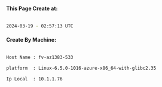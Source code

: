 
   
#### This Page Create at:

```bash

2024-03-19 - 02:57:13 UTC

```

#### Create By Machine:

```bash

Host Name : fv-az1383-533

platform  : Linux-6.5.0-1016-azure-x86_64-with-glibc2.35

Ip Local  : 10.1.1.76

```

